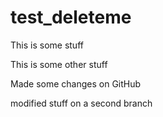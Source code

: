 # test_deleteme

This is some stuff

This is some other stuff

Made some changes on GitHub

modified stuff on a second branch